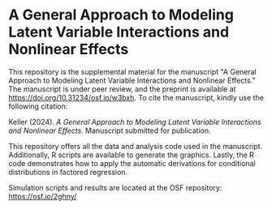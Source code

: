 # A General Approach to Modeling Latent Variable Interactions and Nonlinear Effects

This repository is the supplemental material for the manuscript "A General Approach to Modeling Latent Variable Interactions and Nonlinear Effects." The manuscript is under peer review, and the preprint is available at https://doi.org/10.31234/osf.io/w3bxh. To cite the manuscript, kindly use the following citation:

Keller (2024). *A General Approach to Modeling Latent Variable Interactions and Nonlinear Effects*. Manuscript submitted for publication.

This repository offers all the data and analysis code used in the manuscript. Additionally, R scripts are available to generate the graphics. Lastly, the R code demonstrates how to apply the automatic derivations for conditional distributions in factored regression.

Simulation scripts and results are located at the OSF repository: https://osf.io/2ghny/
